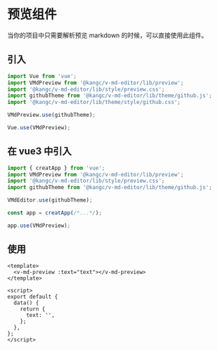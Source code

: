 # 预览组件

当你的项目中只需要解析预览 markdown 的时候，可以直接使用此组件。

<ClientOnly>
  <preview-demo />
</ClientOnly>

## 引入

```js
import Vue from 'vue';
import VMdPreview from '@kangc/v-md-editor/lib/preview';
import '@kangc/v-md-editor/lib/style/preview.css';
import githubTheme from '@kangc/v-md-editor/lib/theme/github.js';
import '@kangc/v-md-editor/lib/theme/style/github.css';

VMdPreview.use(githubTheme);

Vue.use(VMdPreview);
```

## 在 vue3 中引入

```js
import { creatApp } from 'vue';
import VMdPreview from '@kangc/v-md-editor/lib/preview';
import '@kangc/v-md-editor/lib/style/preview.css';
import githubTheme from '@kangc/v-md-editor/lib/theme/github.js';

VMdEditor.use(githubTheme);

const app = creatApp(/*...*/);

app.use(VMdPreview);
```

## 使用

```vue
<template>
  <v-md-preview :text="text"></v-md-preview>
</template>

<script>
export default {
  data() {
    return {
      text: '',
    };
  },
};
</script>
```
